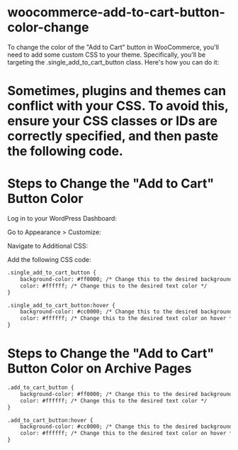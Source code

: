 # woocommerce-add-to-cart-button-color-change

To change the color of the "Add to Cart" button in WooCommerce, you'll need to add some custom CSS to your theme. Specifically, you'll be targeting the .single_add_to_cart_button class. Here's how you can do it:

# Sometimes, plugins and themes can conflict with your CSS. To avoid this, ensure your CSS classes or IDs are correctly specified, and then paste the following code.


# Steps to Change the "Add to Cart" Button Color
Log in to your WordPress Dashboard:

Go to Appearance > Customize:

Navigate to Additional CSS:

Add the following CSS code:
```html
.single_add_to_cart_button {
    background-color: #ff0000; /* Change this to the desired background color */
    color: #ffffff; /* Change this to the desired text color */
}

.single_add_to_cart_button:hover {
    background-color: #cc0000; /* Change this to the desired background color on hover */
    color: #ffffff; /* Change this to the desired text color on hover */
}  
```

# Steps to Change the "Add to Cart" Button Color on Archive Pages
```html
.add_to_cart_button {
    background-color: #ff0000; /* Change this to the desired background color */
    color: #ffffff; /* Change this to the desired text color */
}

.add_to_cart_button:hover {
    background-color: #cc0000; /* Change this to the desired background color on hover */
    color: #ffffff; /* Change this to the desired text color on hover */
}

```


